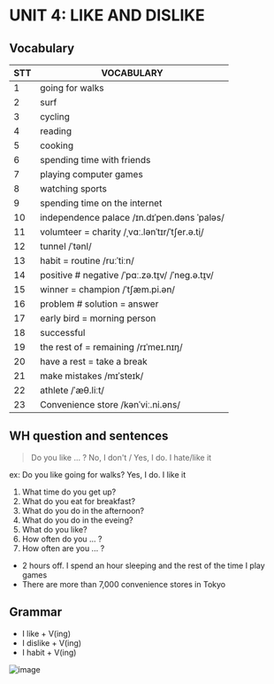 # UNIT 4: LIKE AND DISLIKE

## Vocabulary

| STT | VOCABULARY                                     |
| --- | ---------------------------------------------- |
| 1   | going for walks                                |
| 2   | surf                                           |
| 3   | cycling                                        |
| 4   | reading                                        |
| 5   | cooking                                        |
| 6   | spending time with friends                     |
| 7   | playing computer games                         |
| 8   | watching sports                                |
| 9   | spending time on the internet                  |
| 10  | independence palace /ɪn.dɪˈpen.dəns ˈpaləs/    |
| 11  | volumteer = charity /ˌvɑː.lənˈtɪr/ˈtʃer.ə.t̬i/  |
| 12  | tunnel /ˈtənl/                                 |
| 13  | habit = routine /ruːˈtiːn/                     |
| 14  | positive # negative /ˈpɑː.zə.t̬ɪv/ /ˈneɡ.ə.t̬ɪv/ |
| 15  | winner = champion /ˈtʃæm.pi.ən/                |
| 16  | problem # solution = answer                    |
| 17  | early bird = morning person                    |
| 18  | successful                                     |
| 19  | the rest of = remaining /rɪˈmeɪ.nɪŋ/           |
| 20  | have a rest = take a break                     |
| 21  | make mistakes /mɪˈsteɪk/                       |
| 22  | athlete /ˈæθ.liːt/                             |
| 23  | Convenience store /kənˈviː.ni.əns/             |

## WH question and sentences

> Do you like ... ?
> No, I don't / Yes, I do. I hate/like it

ex:
Do you like going for walks?
Yes, I do. I like it

1. What time do you get up?
2. What do you eat for breakfast?
3. What do you do in the afternoon?
4. What do you do in the eveing?
5. What do you like?
6. How often do you ... ?
7. How often are you ... ?

- 2 hours off. I spend an hour sleeping and the rest of the time I play games
- There are more than 7,000 convenience stores in Tokyo
## Grammar

- I like + V(ing)
- I dislike + V(ing)
- I habit + V(ing)

![image](https://4.bp.blogspot.com/-QFBU1BFOUx0/WZg-ORGcrgI/AAAAAAAAEbI/pjzpnEZZtoQlTsnAaZvQ6nOCFv8D1s7SwCLcBGAs/s1600/14680566_915478225220313_1554247051327951298_n.jpg)
